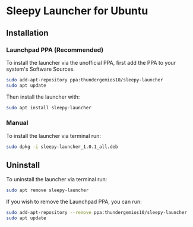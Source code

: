 
# Sleepy Launcher for Ubuntu

## Installation

### Launchpad PPA (Recommended)
To install the launcher via the unofficial PPA, first add the PPA to your system's Software Sources.
```bash
sudo add-apt-repository ppa:thundergemios10/sleepy-launcher
sudo apt update
```

Then install the launcher with:
```bash
sudo apt install sleepy-launcher
```

### Manual
To install the launcher via terminal run:
```bash
sudo dpkg -i sleepy-launcher_1.0.1_all.deb
```

## Uninstall

To uninstall the launcher via terminal run:
```bash
sudo apt remove sleepy-launcher
```

If you wish to remove the Launchpad PPA, you can run:
```bash
sudo add-apt-repository --remove ppa:thundergemios10/sleepy-launcher
sudo apt update
```